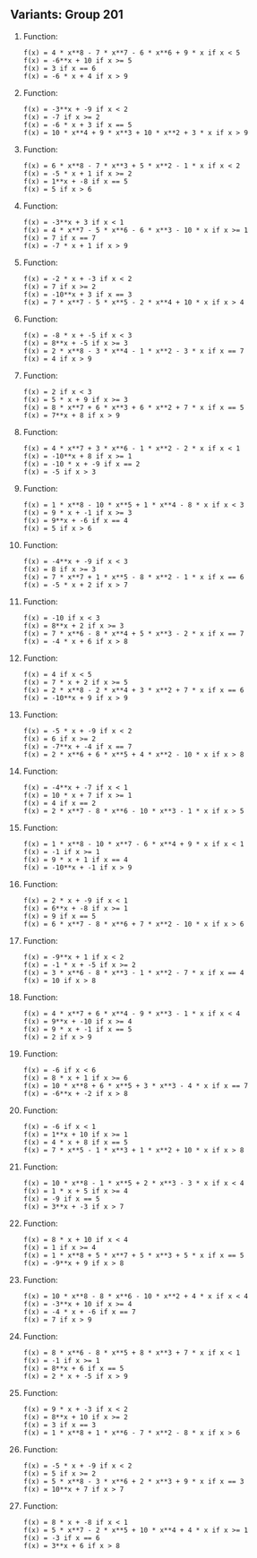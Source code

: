 Variants: Group 201
---

1. Function:
    ```
    f(x) = 4 * x**8 - 7 * x**7 - 6 * x**6 + 9 * x if x < 5
    f(x) = -6**x + 10 if x >= 5
    f(x) = 3 if x == 6
    f(x) = -6 * x + 4 if x > 9
    ```
2. Function:
    ```
    f(x) = -3**x + -9 if x < 2
    f(x) = -7 if x >= 2
    f(x) = -6 * x + 3 if x == 5
    f(x) = 10 * x**4 + 9 * x**3 + 10 * x**2 + 3 * x if x > 9
    ```
3. Function:
    ```
    f(x) = 6 * x**8 - 7 * x**3 + 5 * x**2 - 1 * x if x < 2
    f(x) = -5 * x + 1 if x >= 2
    f(x) = 1**x + -8 if x == 5
    f(x) = 5 if x > 6
    ```
4. Function:
    ```
    f(x) = -3**x + 3 if x < 1
    f(x) = 4 * x**7 - 5 * x**6 - 6 * x**3 - 10 * x if x >= 1
    f(x) = 7 if x == 7
    f(x) = -7 * x + 1 if x > 9
    ```
5. Function:
    ```
    f(x) = -2 * x + -3 if x < 2
    f(x) = 7 if x >= 2
    f(x) = -10**x + 3 if x == 3
    f(x) = 7 * x**7 - 5 * x**5 - 2 * x**4 + 10 * x if x > 4
    ```
6. Function:
    ```
    f(x) = -8 * x + -5 if x < 3
    f(x) = 8**x + -5 if x >= 3
    f(x) = 2 * x**8 - 3 * x**4 - 1 * x**2 - 3 * x if x == 7
    f(x) = 4 if x > 9
    ```
7. Function:
    ```
    f(x) = 2 if x < 3
    f(x) = 5 * x + 9 if x >= 3
    f(x) = 8 * x**7 + 6 * x**3 + 6 * x**2 + 7 * x if x == 5
    f(x) = 7**x + 8 if x > 9
    ```
8. Function:
    ```
    f(x) = 4 * x**7 + 3 * x**6 - 1 * x**2 - 2 * x if x < 1
    f(x) = -10**x + 8 if x >= 1
    f(x) = -10 * x + -9 if x == 2
    f(x) = -5 if x > 3
    ```
9. Function:
    ```
    f(x) = 1 * x**8 - 10 * x**5 + 1 * x**4 - 8 * x if x < 3
    f(x) = 9 * x + -1 if x >= 3
    f(x) = 9**x + -6 if x == 4
    f(x) = 5 if x > 6
    ```
10. Function:
    ```
    f(x) = -4**x + -9 if x < 3
    f(x) = 8 if x >= 3
    f(x) = 7 * x**7 + 1 * x**5 - 8 * x**2 - 1 * x if x == 6
    f(x) = -5 * x + 2 if x > 7
    ```
11. Function:
    ```
    f(x) = -10 if x < 3
    f(x) = 8**x + 2 if x >= 3
    f(x) = 7 * x**6 - 8 * x**4 + 5 * x**3 - 2 * x if x == 7
    f(x) = -4 * x + 6 if x > 8
    ```
12. Function:
    ```
    f(x) = 4 if x < 5
    f(x) = 7 * x + 2 if x >= 5
    f(x) = 2 * x**8 - 2 * x**4 + 3 * x**2 + 7 * x if x == 6
    f(x) = -10**x + 9 if x > 9
    ```
13. Function:
    ```
    f(x) = -5 * x + -9 if x < 2
    f(x) = 6 if x >= 2
    f(x) = -7**x + -4 if x == 7
    f(x) = 2 * x**6 + 6 * x**5 + 4 * x**2 - 10 * x if x > 8
    ```
14. Function:
    ```
    f(x) = -4**x + -7 if x < 1
    f(x) = 10 * x + 7 if x >= 1
    f(x) = 4 if x == 2
    f(x) = 2 * x**7 - 8 * x**6 - 10 * x**3 - 1 * x if x > 5
    ```
15. Function:
    ```
    f(x) = 1 * x**8 - 10 * x**7 - 6 * x**4 + 9 * x if x < 1
    f(x) = -1 if x >= 1
    f(x) = 9 * x + 1 if x == 4
    f(x) = -10**x + -1 if x > 9
    ```
16. Function:
    ```
    f(x) = 2 * x + -9 if x < 1
    f(x) = 6**x + -8 if x >= 1
    f(x) = 9 if x == 5
    f(x) = 6 * x**7 - 8 * x**6 + 7 * x**2 - 10 * x if x > 6
    ```
17. Function:
    ```
    f(x) = -9**x + 1 if x < 2
    f(x) = -1 * x + -5 if x >= 2
    f(x) = 3 * x**6 - 8 * x**3 - 1 * x**2 - 7 * x if x == 4
    f(x) = 10 if x > 8
    ```
18. Function:
    ```
    f(x) = 4 * x**7 + 6 * x**4 - 9 * x**3 - 1 * x if x < 4
    f(x) = 9**x + -10 if x >= 4
    f(x) = 9 * x + -1 if x == 5
    f(x) = 2 if x > 9
    ```
19. Function:
    ```
    f(x) = -6 if x < 6
    f(x) = 8 * x + 1 if x >= 6
    f(x) = 10 * x**8 + 6 * x**5 + 3 * x**3 - 4 * x if x == 7
    f(x) = -6**x + -2 if x > 8
    ```
20. Function:
    ```
    f(x) = -6 if x < 1
    f(x) = 1**x + 10 if x >= 1
    f(x) = 4 * x + 8 if x == 5
    f(x) = 7 * x**5 - 1 * x**3 + 1 * x**2 + 10 * x if x > 8
    ```
21. Function:
    ```
    f(x) = 10 * x**8 - 1 * x**5 + 2 * x**3 - 3 * x if x < 4
    f(x) = 1 * x + 5 if x >= 4
    f(x) = -9 if x == 5
    f(x) = 3**x + -3 if x > 7
    ```
22. Function:
    ```
    f(x) = 8 * x + 10 if x < 4
    f(x) = 1 if x >= 4
    f(x) = 1 * x**8 + 5 * x**7 + 5 * x**3 + 5 * x if x == 5
    f(x) = -9**x + 9 if x > 8
    ```
23. Function:
    ```
    f(x) = 10 * x**8 - 8 * x**6 - 10 * x**2 + 4 * x if x < 4
    f(x) = -3**x + 10 if x >= 4
    f(x) = -4 * x + -6 if x == 7
    f(x) = 7 if x > 9
    ```
24. Function:
    ```
    f(x) = 8 * x**6 - 8 * x**5 + 8 * x**3 + 7 * x if x < 1
    f(x) = -1 if x >= 1
    f(x) = 8**x + 6 if x == 5
    f(x) = 2 * x + -5 if x > 9
    ```
25. Function:
    ```
    f(x) = 9 * x + -3 if x < 2
    f(x) = 8**x + 10 if x >= 2
    f(x) = 3 if x == 3
    f(x) = 1 * x**8 + 1 * x**6 - 7 * x**2 - 8 * x if x > 6
    ```
26. Function:
    ```
    f(x) = -5 * x + -9 if x < 2
    f(x) = 5 if x >= 2
    f(x) = 5 * x**8 - 3 * x**6 + 2 * x**3 + 9 * x if x == 3
    f(x) = 10**x + 7 if x > 7
    ```
27. Function:
    ```
    f(x) = 8 * x + -8 if x < 1
    f(x) = 5 * x**7 - 2 * x**5 + 10 * x**4 + 4 * x if x >= 1
    f(x) = -3 if x == 6
    f(x) = 3**x + 6 if x > 8
    ```
